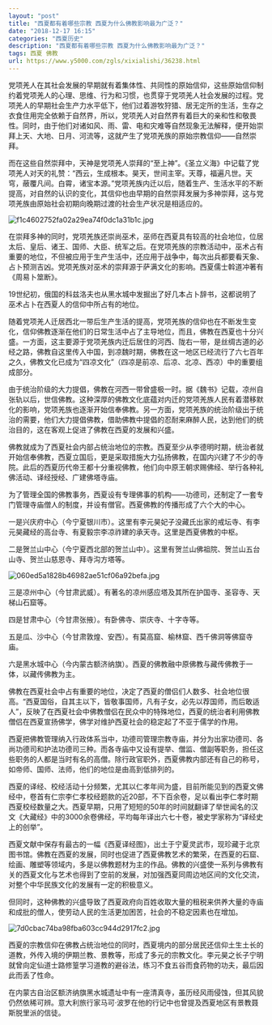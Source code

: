 ```yaml
---
layout: "post"
title: "西夏都有着哪些宗教 西夏为什么佛教影响最为广泛？"
date: "2018-12-17 16:15"
categories: "西夏历史"
description: "西夏都有着哪些宗教 西夏为什么佛教影响最为广泛？"
tags: 西夏 佛教
url: https://www.y5000.com/zgls/xixialishi/36238.html
---
```






党项羌人在其社会发展的早期就有着集体性、共同性的原始信仰，这些原始信仰制约着党项羌人的心理、思维、行为和习惯，也贯穿于党项羌人社会发展的过程。党项羌人的早期社会生产力水平低下，他们过着游牧狩猎、居无定所的生活，生存之衣食住用完全依赖于自然界，所以，党项羌人对自然界有着巨大的亲和性和敬畏性。同时，由于他们对诸如风、雨、雷、电和灾难等自然现象无法解释，便开始崇拜上天、大地、日月、河流等，这就产生了党项羌族的原始宗教信仰——自然崇拜。

而在这些自然崇拜中，天神是党项羌人崇拜的“至上神”。《圣立义海》中记载了党项羌人对天的礼赞：“西云，生成根本。昊天，世间主宰。天尊，福遍凡世。天穹，蔽覆凡间。白霄，诸宝本源。”党项羌族内迁以后，随着生产、生活水平的不断提高，对自然的认识的变化，其信仰也由早期的自然崇拜发展为多神崇拜，这与党项羌族由原始社会初期向晚期过渡的社会生产状况是相适应的。

![f1c4602752fa02a29ea74f0dc1a31b1c.jpg](https://img.y5000.com/uploads/allimg/181030/f1c4602752fa02a29ea74f0dc1a31b1c.jpg)

在崇拜多神的同时，党项羌族还崇尚巫术，巫师在西夏具有较高的社会地位，位居太后、皇后、诸王、国师、大臣、统军之后。在党项羌族的宗教活动中，巫术占有重要的地位，不但被应用于生产生活中，还应用于战争中，每次出兵都要看天象、占卜预测吉凶。党项羌族对巫术的崇拜源于萨满文化的影响。西夏儒士斡道冲著有《周易卜筮断》。

19世纪初，俄国的科兹洛夫也从黑水城中发掘出了好几本占卜辞书，这都说明了巫术占卜在西夏人的信仰中所占有的地位。

随着党项羌人迁居西北一带后生产生活的提高，党项羌族的信仰也在不断发生变化，信仰佛教逐渐在他们的日常生活中占了主导地位，而且，佛教在西夏也十分兴盛。一方面，这主要源于党项羌族内迁后居住的河西、陇右一带，是丝绸古道的必经之路，佛教自这里传入中国，到凉魏时期，佛教在这一地区已经流行了六七百年之久，佛教文化已成为“四凉文化”（四凉是前凉、后凉、北凉、西凉）中的重要组成部分。

由于统治阶级的大力提倡，佛教在河西一带曾盛极一时。据《魏书》记载，凉州自张轨以后，世信佛教。这种深厚的佛教文化底蕴对内迁的党项羌族人民有着潜移默化的影响，党项羌族也逐渐开始信奉佛教。另一方面，党项羌族的统治阶级出于统治的需要，他们大力提倡佛教，借助佛教中提倡的忍耐来麻醉人民，达到他们的统治目的，这在客观上促进了佛教在西夏的发展和兴盛。

佛教就成为了西夏社会内部占统治地位的宗教。西夏至少从李德明时期，统治者就开始信奉佛教，西夏立国后，更是采取措施大力弘扬佛教，在国内兴建了不少的寺院。此后的西夏历代帝王都十分重视佛教，他们向中原王朝求赐佛经、举行各种礼佛活动、译经授经、广建佛塔寺庙。

为了管理全国的佛教事务，西夏设有专理佛事的机构——功德司，还制定了一套专门管理寺庙僧人的制度，并设有僧官。西夏佛教的传播形成了六个大的中心。

一是兴庆府中心（今宁夏银川市）。这里有李元昊妃子没藏氏出家的戒坛寺、有李元昊藏经的高台寺、有夏毅宗李凉祚建的承天寺。这里是西夏佛教的中枢。

二是贺兰山中心（今宁夏西北部的贺兰山中）。这里有贺兰山佛祖院、贺兰山五台山寺、贺兰山慈恩寺、拜寺沟方塔等。

![060ed5a1828b46982ae51cf06a92befa.jpg](https://img.y5000.com/uploads/allimg/181030/060ed5a1828b46982ae51cf06a92befa.jpg)

三是凉州中心（今甘肃武威）。有著名的凉州感应塔及其所在护国寺、圣容寺、天梯山石窟等。

四是甘肃中心（今甘肃张掖）。有卧佛寺、崇庆寺、十字寺等。

五是瓜、沙中心（今甘肃敦煌、安西）。有莫高窟、榆林窟、西千佛洞等佛窟寺庙。

六是黑水城中心（今内蒙古额济纳旗）。西夏的佛教融中原佛教与藏传佛教于一体，以藏传佛教为主。

佛教在西夏社会中占有重要的地位，决定了西夏的僧侣们人数多、社会地位很高。“西夏国俗，自其主以下，皆敬事国师，凡有子女，必先以荐国师，而后敢适人”，反映了在西夏社会中佛教僧侣在民众中的特殊地位，西夏的统治者利用佛教僧侣在西夏宣扬佛学，佛学对维护西夏社会的稳定起了不亚于儒学的作用。

西夏把佛教管理纳入行政体系当中，功德司管理宗教寺庙，并分为出家功德司、各尚功德司和护法功德司三种。而各寺庙中又设有提举、僧监、僧副等职务，担任这些职务的人都是当时有名的高僧。除行政官职外，西夏佛教内部还有自己的称号，如帝师、国师、法师，他们的地位是由高到低排列的。

西夏的译经、校经活动十分频繁，尤其以仁孝年间为盛，目前所能见到的西夏文佛经中，卷首有仁宗李仁孝校经题款的近20部，不下百余卷，足以看出李仁孝时期西夏校经数量之大。西夏早期，只用了短短的50年的时间就翻译了举世闻名的汉文《大藏经》中的3000余卷佛经，平均每年译出六七十卷，被史学家称为“译经史上的创举”。

西夏文献中保存有最古的一幅《西夏译经图》，出土于宁夏灵武市，现珍藏于北京图书馆。佛教在西夏的发展，同时也促进了西夏佛教艺术的繁荣，在西夏的石窟、绘画、雕塑等领域内，多是以佛教题材为主的作品。佛教的兴盛使一系列与佛教有关的西夏文化与艺术也得到了空前的发展，对加强西夏同周边地区间的文化交流，对整个中华民族文化的发展有一定的积极意义。

但同时，这种佛教的兴盛导致了西夏政府向百姓收取大量的租税来供养大量的寺庙和成批的僧人，使劳动人民的生活更加困苦，社会的不稳定因素也在增加。

![7d0cbac74ba98fba603cc944d2917fc2.jpg](https://img.y5000.com/uploads/allimg/181030/7d0cbac74ba98fba603cc944d2917fc2.jpg)

西夏的宗教信仰在佛教占统治地位的同时，西夏境内的部分居民还信仰土生土长的道教，外传入境的伊期兰教、景教等，形成了多元的宗教文化。李元昊之长子宁明就曾向定仙道士路修篁学习道教的避谷法，练习不食五谷而食药物的功夫，最后因此而丢了性命。

在内蒙古自治区额济纳旗黑水城遗址中有一座清真寺，虽历经风雨侵蚀，但其风貌仍然依稀可辨。意大利旅行家马可·波罗在他的行记中也曾提及西夏地区有景教聂斯脱里派的信徒。
